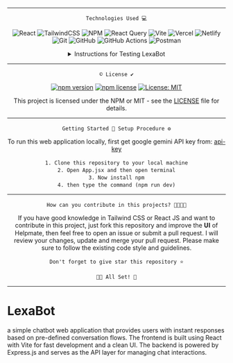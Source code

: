 
<div align="center"><hr>

`Technologies Used 💻`

![React](https://img.shields.io/badge/react-%2320232a.svg?style=plastic&logo=react&logoColor=%2361DAFB) ![TailwindCSS](https://img.shields.io/badge/tailwindcss-%2338B2AC.svg?style=plastic&logo=tailwind-css&logoColor=white) ![NPM](https://img.shields.io/badge/NPM-%23CB3837.svg?style=plastic&logo=npm&logoColor=white) ![React Query](https://img.shields.io/badge/-React%20Query-FF4154?style=plastic&logo=react%20query&logoColor=white) ![Vite](https://img.shields.io/badge/vite-%23646CFF.svg?style=plastic&logo=vite&logoColor=white) ![Vercel](https://img.shields.io/badge/vercel-%23000000.svg?style=plastic&logo=vercel&logoColor=white) ![Netlify](https://img.shields.io/badge/netlify-%23000000.svg?style=plastic&logo=netlify&logoColor=#00C7B7) ![Git](https://img.shields.io/badge/git-%23F05033.svg?style=plastic&logo=git&logoColor=white) ![GitHub](https://img.shields.io/badge/github-%23121011.svg?style=plastic&logo=github&logoColor=white) ![GitHub Actions](https://img.shields.io/badge/github%20actions-%232671E5.svg?style=plastic&logo=githubactions&logoColor=white) ![Postman](https://img.shields.io/badge/Postman-FF6C37?style=plastic&logo=postman&logoColor=white) <br>

<details>
<summary>Instructions for Testing LexaBot</summary>
<a href="#"><img src="./public/technologist.png" width="150"></a> <br>

## Step 1: Open the App  
Click on the provided link to access the app in your browser.  
User Interface: You'll be welcomed by a clean, minimalistic interface designed for ease of use. In the text box provided, type in any question you want to ask EchoAI.  
Click the "Generate Answer" button to submit your question.

## Step 2: Receive Answer  
Echo AI will process your question using Google Gemini API and provide you with a comprehensive answer. The answer will be displayed as text in the response section.

## Step 3: Performance and Response Accuracy  
Assess the speed and accuracy of responses provided by the app

## Step 4: Testing Edge Cases and Scenarios  
### Scenario 1: Basic Questions  
Ask questions that require factual information, such as:  
- What is the capital of France?  
- Who is the president of the United States?  
- What is the chemical symbol for gold?  

### Scenario 2: Complex Questions  
Ask questions that require a more comprehensive understanding, such as:  
- What are the ethical implications of artificial intelligence?  
- How can I improve my writing skills?  
- What is the best way to invest in cryptocurrency?  

### Scenario 3: Conversational Questions  
Engage in a conversation with Helpmate AI by asking follow-on questions, providing additional information, or expressing your opinions.  
Example: Ask a question about the history of the internet.  
Follow up with a question about the impact of the internet on society.  
Share your thoughts on the future of the internet.

### Scenario 4: Versatility Across Domains  
Ask questions spanning different fields such as science, technology, history, and entertainment. Suggest specific cases to challenge the app’s capabilities.<br>

`Thank you for taking the time to test Helpmate AI.`  
</details><hr>

`© License ✔️`

[![npm version](https://img.shields.io/npm/v/badge-maker.svg)](https://npmjs.org/package/badge-maker) [![npm license](https://img.shields.io/npm/l/badge-maker.svg)](https://npmjs.org/package/badge-maker) [![License: MIT](https://img.shields.io/badge/License-MIT-yellow.svg)](https://opensource.org/licenses/MIT)

This project is licensed under the NPM or MIT - see the [LICENSE](LICENSE) file for details. <hr>

`Getting Started 🚀 Setup Procedure ⚙️`

To run this web application locally, first get google gemini API key from: [api-key](https://aistudio.google.com/app/apikey)<br>

`1. Clone this repository to your local machine` <br>
`2. Open App.jsx and then open terminal` <br>
`3. Now install npm` <br>
`4. then type the command (npm run dev)` <hr>
  
`How can you contribute in this projects? 🫱🏻‍🫲🏼`

If you have good knowledge in Tailwind CSS or React JS and want to contribute in this project, just fork this repository and improve the 𝐔𝐈 of Helpmate, then feel free to open an issue or submit a pull request. I will review your changes, update and merge your pull request. Please make sure to follow the existing code style and guidelines.

`Don't forget to give star this repository ⭐`

`👍🏻 All Set! 💌`

</div>

---

# LexaBot
a simple chatbot web application that provides users with instant responses based on pre-defined conversation flows. The frontend is built using React with Vite for fast development and a clean UI. The backend is powered by Express.js and serves as the API layer for managing chat interactions.
